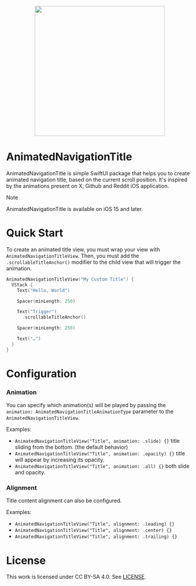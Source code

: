 <p align="center">
  <img src="https://github.com/mlbonniec/AnimatedNavigationTitle/assets/29955402/e191cd5a-0f28-4b90-a76a-daddacf17b31" width="350px" />
</p>

# AnimatedNavigationTitle

AnimatedNavigationTitle is simple SwiftUI package that helps you to create animated navigation title, based on the current scroll position.
It's inspired by the animations present on X, Github and Reddit iOS application.

> [!NOTE]
> AnimatedNavigationTitle is available on iOS 15 and later.

# Quick Start
To create an animated title view, you must wrap your view with `AnimatedNavigationTitleView`.
Then, you must add the `.scrollableTitleAnchor()` modifier to the child view that will trigger the animation.

```swift
AnimatedNavigationTitleView("My Custom Title") {
  VStack {
    Text("Hello, World")

    Spacer(minLength: 250)

    Text("Trigger")
      .scrollableTitleAnchor()

    Spacer(minLength: 250)

    Text("…")
  }
}
```

# Configuration  

### Animation
You can specify which animation(s) will be played by passing the `animation: AnimatedNavigationTitleAnimationType` parameter to the `AnimatedNavigationTitleView`.

Examples:
* `AnimatedNavigationTitleView("Title", animation: .slide) {}` title sliding from the bottom. (the default behavior)
* `AnimatedNavigationTitleView("Title", animation: .opacity) {}` title will appear by increasing its opacity.
* `AnimatedNavigationTitleView("Title", animation: .all) {}` both slide and opacity.

### Alignment
Title content alignment can also be configured.

Examples:
* `AnimatedNavigationTitleView("Title", alignment: .leading) {}`
* `AnimatedNavigationTitleView("Title", alignment: .center) {}`
* `AnimatedNavigationTitleView("Title", alignment: .trailing) {}`

# License
This work is licensed under CC BY-SA 4.0.
See [LICENSE](./LICENSE).


